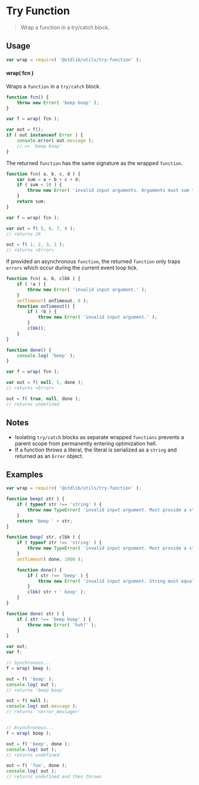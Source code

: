 # Try Function

> Wrap a function in a try/catch block.

<section class="usage">

## Usage

```javascript
var wrap = require( '@stdlib/utils/try-function' );
```

#### wrap( fcn )

Wraps a `function` in a `try/catch` block.

```javascript
function fcn() {
    throw new Error( 'beep boop' );
}

var f = wrap( fcn );

var out = f();
if ( out instanceof Error ) {
    console.error( out.message );
    // => 'beep boop'
}
```

The returned `function` has the same signature as the wrapped `function`.

```javascript
function fcn( a, b, c, d ) {
    var sum = a + b + c + d;
    if ( sum < 10 ) {
        throw new Error( 'invalid input arguments. Arguments must sum to a number greater than or equal to 10.' );
    }
    return sum;
}

var f = wrap( fcn );

var out = f( 5, 6, 7, 8 );
// returns 26

out = f( 1, 2, 3, 1 );
// returns <Error>
```

If provided an asynchronous `function`, the returned `function` only traps `errors` which occur during the current event loop tick.

<!-- FIXME: re-enable code block execution once support is provided for blocks which intentionally throw -->

<!-- run-disable -->

```javascript
function fcn( a, b, clbk ) {
    if ( !a ) {
        throw new Error( 'invalid input argument.' );
    }
    setTimeout( onTimeout, 0 );
    function onTimeout() {
        if ( !b ) {
            throw new Error( 'invalid input argument.' );
        }
        clbk();
    }
}

function done() {
    console.log( 'beep' );
}

var f = wrap( fcn );

var out = f( null, 5, done );
// returns <Error>

out = f( true, null, done );
// returns undefined
```

</section>

<!-- /.usage -->

<section class="notes">

## Notes

-   Isolating `try/catch` blocks as separate wrapped `functions` prevents a parent scope from permanently entering optimization hell.
-   If a function throws a literal, the literal is serialized as a `string` and returned as an `Error` object.

</section>

<!-- /.notes -->

<section class="examples">

## Examples

<!-- eslint no-undef: "error" -->

```javascript
var wrap = require( '@stdlib/utils/try-function' );

function beep( str ) {
    if ( typeof str !== 'string' ) {
        throw new TypeError( 'invalid input argument. Must provide a string primitive. Value: `' + str + '`.' );
    }
    return 'beep ' + str;
}

function boop( str, clbk ) {
    if ( typeof str !== 'string' ) {
        throw new TypeError( 'invalid input argument. Must provide a string primitive. Value: `' + str + '`.' );
    }
    setTimeout( done, 1000 );

    function done() {
        if ( str !== 'beep' ) {
            throw new Error( 'invalid input argument. String must equal `beep`. Value: `' + str + '`.' );
        }
        clbk( str + ' boop' );
    }
}

function done( str ) {
    if ( str !== 'beep boop' ) {
        throw new Error( 'huh?' );
    }
}

var out;
var f;

// Synchronous...
f = wrap( beep );

out = f( 'boop' );
console.log( out );
// returns 'beep boop'

out = f( null );
console.log( out.message );
// returns '<error_message>'


// Asynchronous...
f = wrap( boop );

out = f( 'beep', done );
console.log( out );
// returns undefined

out = f( 'foo', done );
console.log( out );
// returns undefined and then throws
```

</section>

<!-- /.examples -->

<section class="links">

</section>

<!-- /.links -->
